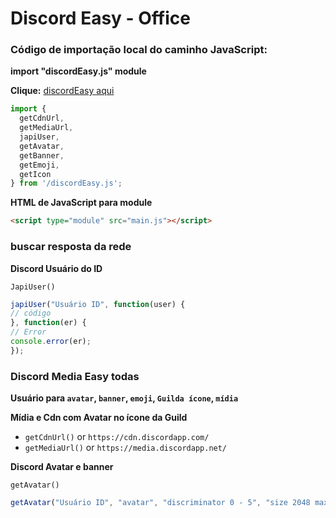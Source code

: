 # Discord Easy - Office

### Código de importação local do caminho JavaScript:

**import "discordEasy.js" module**

**Clique:** [discordEasy aqui](https://github.com/yurizzjaxx/DiscordEasy-Office/blob/main/discordEasy.js)

```js
import {
  getCdnUrl,
  getMediaUrl,
  japiUser,
  getAvatar,
  getBanner,
  getEmoji,
  getIcon
} from '/discordEasy.js';
```
**HTML de JavaScript para module**

```html
<script type="module" src="main.js"></script>
```
### buscar resposta da rede
**Discord Usuário do ID**

`JapiUser()`
```js
japiUser("Usuário ID", function(user) {
// código
}, function(er) {
// Error
console.error(er);
});
```

### Discord Media Easy todas
**Usuário para `avatar`, `banner`, `emoji`, `Guilda ícone`, `mídia`**

**Mídia e Cdn com Avatar no ícone da Guild**
- `getCdnUrl()` or `https://cdn.discordapp.com/`
- `getMediaUrl()` or `https://media.discordapp.net/`

**Discord Avatar e banner**

`getAvatar()`

```js
getAvatar("Usuário ID", "avatar", "discriminator 0 - 5", "size 2048 max");
```
